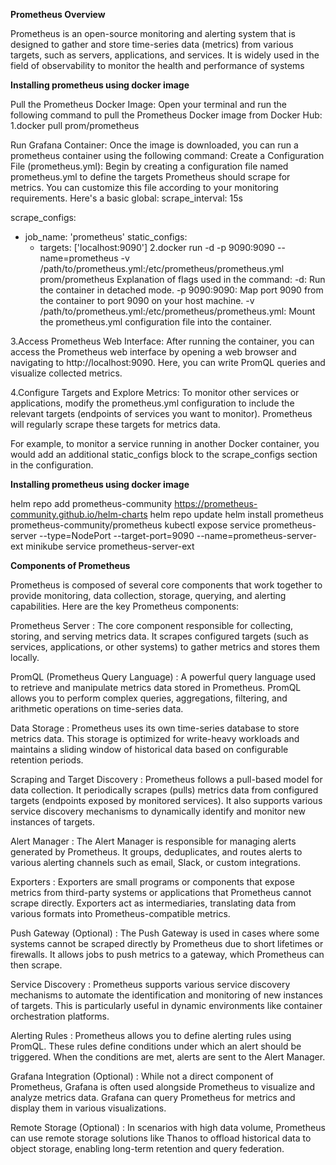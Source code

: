 **Prometheus Overview**

Prometheus is an open-source monitoring and alerting system that is designed to gather and store time-series data (metrics) from various targets, such as servers, applications, and services. It is widely used in the field of observability to monitor the health and performance of systems

**Installing prometheus using docker image**

Pull the Prometheus Docker Image:
Open your terminal and run the following command to pull the Prometheus Docker image from Docker Hub:
1.docker pull prom/prometheus

Run Grafana Container:
Once the image is downloaded, you can run a prometheus container using the following command:
Create a Configuration File (prometheus.yml):
Begin by creating a configuration file named prometheus.yml to define the targets Prometheus should scrape for metrics. You can customize this file according to your monitoring requirements. Here's a basic 
global:
  scrape_interval: 15s

scrape_configs:
  - job_name: 'prometheus'
    static_configs:
      - targets: ['localhost:9090']
2.docker run -d -p 9090:9090 --name=prometheus -v /path/to/prometheus.yml:/etc/prometheus/prometheus.yml prom/prometheus
Explanation of flags used in the command:
    -d: Run the container in detached mode.
    -p 9090:9090: Map port 9090 from the container to port 9090 on your host machine.
    -v /path/to/prometheus.yml:/etc/prometheus/prometheus.yml: Mount the prometheus.yml configuration file into the container.

3.Access Prometheus Web Interface:
After running the container, you can access the Prometheus web interface by opening a web browser and navigating to http://localhost:9090. Here, you can write PromQL queries and visualize collected metrics.

4.Configure Targets and Explore Metrics:
To monitor other services or applications, modify the prometheus.yml configuration to include the relevant targets (endpoints of services you want to monitor). Prometheus will regularly scrape these targets for metrics data.

For example, to monitor a service running in another Docker container, you would add an additional static_configs block to the scrape_configs section in the configuration.

**Installing prometheus using docker image**

helm repo add prometheus-community https://prometheus-community.github.io/helm-charts
helm repo update
helm install prometheus prometheus-community/prometheus
kubectl expose service prometheus-server --type=NodePort --target-port=9090 --name=prometheus-server-ext
minikube service prometheus-server-ext

**Components of Prometheus**

Prometheus is composed of several core components that work together to provide monitoring, data collection, storage, querying, and alerting capabilities. Here are the key Prometheus components:

Prometheus Server : The core component responsible for collecting, storing, and serving metrics data. It scrapes configured targets (such as services, applications, or other systems) to gather metrics and stores them locally.

PromQL (Prometheus Query Language) : A powerful query language used to retrieve and manipulate metrics data stored in Prometheus. PromQL allows you to perform complex queries, aggregations, filtering, and arithmetic operations on time-series data.

Data Storage : Prometheus uses its own time-series database to store metrics data. This storage is optimized for write-heavy workloads and maintains a sliding window of historical data based on configurable retention periods.

Scraping and Target Discovery : Prometheus follows a pull-based model for data collection. It periodically scrapes (pulls) metrics data from configured targets (endpoints exposed by monitored services). It also supports various service discovery mechanisms to dynamically identify and monitor new instances of targets.

Alert Manager : The Alert Manager is responsible for managing alerts generated by Prometheus. It groups, deduplicates, and routes alerts to various alerting channels such as email, Slack, or custom integrations.

Exporters : Exporters are small programs or components that expose metrics from third-party systems or applications that Prometheus cannot scrape directly. Exporters act as intermediaries, translating data from various formats into Prometheus-compatible metrics.

Push Gateway (Optional) : The Push Gateway is used in cases where some systems cannot be scraped directly by Prometheus due to short lifetimes or firewalls. It allows jobs to push metrics to a gateway, which Prometheus can then scrape.

Service Discovery : Prometheus supports various service discovery mechanisms to automate the identification and monitoring of new instances of targets. This is particularly useful in dynamic environments like container orchestration platforms.

Alerting Rules : Prometheus allows you to define alerting rules using PromQL. These rules define conditions under which an alert should be triggered. When the conditions are met, alerts are sent to the Alert Manager.

Grafana Integration (Optional) : While not a direct component of Prometheus, Grafana is often used alongside Prometheus to visualize and analyze metrics data. Grafana can query Prometheus for metrics and display them in various visualizations.

Remote Storage (Optional) : In scenarios with high data volume, Prometheus can use remote storage solutions like Thanos to offload historical data to object storage, enabling long-term retention and query federation.